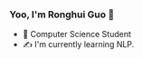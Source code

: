 ### Yoo, I'm Ronghui Guo 👋

- 🍻 Computer Science Student
- ✍️ I'm currently learning NLP.




<!-- - [![github](https://img.shields.io/badge/github-snowdreams1006-brightgreen.svg)](https://github.com/snowdreams1006) -->
<!-- - https://img.shields.io/badge/Amazon%20Prime-00A8E1?style=for-the-badge&logo=netflix&logoColor=white -->
<!-- - [![](https://img.shields.io/badge/Amazon%20Prime-00A8E1?style=for-the-badge&logo=netflix&logoColor=white)](https://github.com/RonghuiGuo) -->



